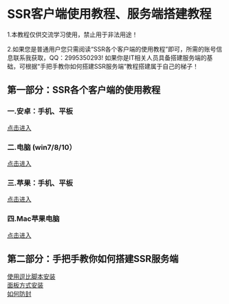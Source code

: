 # **SSR客户端使用教程、服务端搭建教程**
1.本教程仅供交流学习使用，禁止用于非法用途！  

2.如果您是普通用户您只需阅读“SSR各个客户端的使用教程”即可，所需的账号信息联系我获取，QQ：2995350293! 如果你是IT相关人员具备搭建服务端的基础，可根据“手把手教你如何搭建SSR服务端”教程搭建属于自己的梯子！


## **第一部分：SSR各个客户端的使用教程**

### 一.安卓：手机、平板
[点击进入](https://github.com/smallqiangno/use-guide/blob/master/andriod/READMEAndriod.md)

### 二.电脑 (win7/8/10）
[点击进入](https://github.com/smallqiangno/use-guide/blob/master/windows/READMEWindows.md)  

### 三.苹果：手机、平板
[点击进入](https://github.com/smallqiangno/use-guide/blob/master/ios/READMEIos.md)  

### 四.Mac苹果电脑
[点击进入](https://github.com/smallqiangno/use-guide/blob/master/mac/READMEMac.md)


## **第二部分：手把手教你如何搭建SSR服务端**
[使用逗比脚本安装](https://github.com/smallqiangno/use-guide/blob/master/server/READMEServer.md)  
[面板方式安装](https://github.com/smallqiangno/use-guide/blob/master/server/READMESsrPanel.md)  
[如何防封](https://github.com/smallqiangno/use-guide/blob/master/server/READMEResistance.md)  

